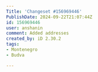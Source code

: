 ```yaml
---
Title: 'Changeset #156969446'
PublishDate: 2024-09-22T21:07:44Z
id: 156969446
user: anshanin
comment: Added addresses
created_by: iD 2.30.2
tags:
- Montenegro
- Budva

---
```

